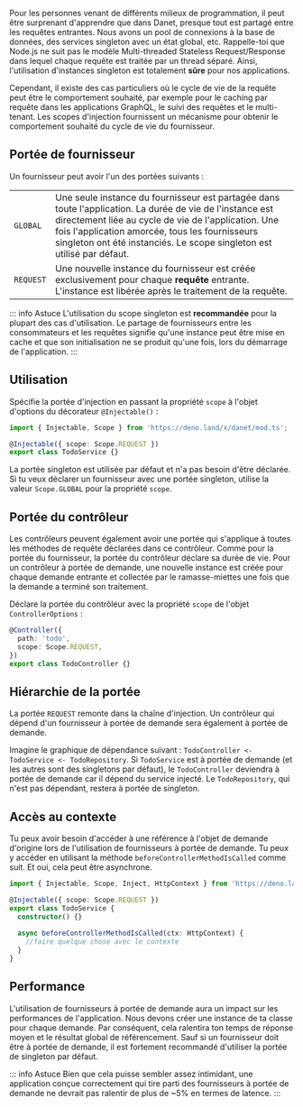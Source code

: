 Pour les personnes venant de différents milieux de programmation, il peut être surprenant d'apprendre que dans Danet, presque tout est partagé entre les requêtes entrantes. Nous avons un pool de connexions à la base de données, des services singleton avec un état global, etc. Rappelle-toi que Node.js ne suit pas le modèle Multi-threaded Stateless Request/Response dans lequel chaque requête est traitée par un thread séparé. Ainsi, l'utilisation d'instances singleton est totalement **sûre** pour nos applications.

Cependant, il existe des cas particuliers où le cycle de vie de la requête peut être le comportement souhaité, par exemple pour le caching par requête dans les applications GraphQL, le suivi des requêtes et le multi-tenant. Les scopes d'injection fournissent un mécanisme pour obtenir le comportement souhaité du cycle de vie du fournisseur.

## Portée de fournisseur

Un fournisseur peut avoir l'un des portées suivants :

<table>
  <tr>
    <td><code>GLOBAL</code></td>
    <td>Une seule instance du fournisseur est partagée dans toute l'application. La durée de vie de l'instance est directement liée au cycle de vie de l'application. Une fois l'application amorcée, tous les fournisseurs singleton ont été instanciés. Le scope singleton est utilisé par défaut.</td>
  </tr>
  <tr>
    <td><code>REQUEST</code></td>
    <td>Une nouvelle instance du fournisseur est créée exclusivement pour chaque <strong>requête</strong> entrante. L'instance est libérée après le traitement de la requête.</td>
  </tr>
</table>


::: info Astuce
L'utilisation du scope singleton est **recommandée** pour la plupart des cas d'utilisation. Le partage de fournisseurs entre les consommateurs et les requêtes signifie qu'une instance peut être mise en cache et que son initialisation ne se produit qu'une fois, lors du démarrage de l'application.
:::
## Utilisation

Spécifie la portée d'injection en passant la propriété `scope` à l'objet d'options du décorateur `@Injectable()` :

```typescript
import { Injectable, Scope } from 'https://deno.land/x/danet/mod.ts';

@Injectable({ scope: Scope.REQUEST })
export class TodoService {}
```

La portée singleton est utilisée par défaut et n'a pas besoin d'être déclarée. Si tu veux déclarer un fournisseur avec une portée singleton, utilise la valeur `Scope.GLOBAL` pour la propriété `scope`.

## Portée du contrôleur

Les contrôleurs peuvent également avoir une portée qui s'applique à toutes les méthodes de requête déclarées dans ce contrôleur. Comme pour la portée du fournisseur, la portée du contrôleur déclare sa durée de vie. Pour un contrôleur à portée de demande, une nouvelle instance est créée pour chaque demande entrante et collectée par le ramasse-miettes une fois que la demande a terminé son traitement.

Déclare la portée du contrôleur avec la propriété `scope` de l'objet `ControllerOptions` :

```typescript
@Controller({
  path: 'todo',
  scope: Scope.REQUEST,
})
export class TodoController {}
```

## Hiérarchie de la portée

La portée `REQUEST` remonte dans la chaîne d'injection. Un contrôleur qui dépend d'un fournisseur à portée de demande sera également à portée de demande.

Imagine le graphique de dépendance suivant : `TodoController <- TodoService <- TodoRepository`. Si `TodoService` est à portée de demande (et les autres sont des singletons par défaut), le `TodoController` deviendra à portée de demande car il dépend du service injecté. Le `TodoRepository`, qui n'est pas dépendant, restera à portée de singleton.

## Accès au contexte

Tu peux avoir besoin d'accéder à une référence à l'objet de demande d'origine lors de l'utilisation de fournisseurs à portée de demande. Tu peux y accéder en utilisant la méthode `beforeControllerMethodIsCalled` comme suit. Et oui, cela peut être asynchrone.

```typescript
import { Injectable, Scope, Inject, HttpContext } from 'https://deno.land/x/danet/mod.ts';

@Injectable({ scope: Scope.REQUEST })
export class TodoService {
  constructor() {}
  
  async beforeControllerMethodIsCalled(ctx: HttpContext) {
    //faire quelque chose avec le contexte
  }
}
```

## Performance

L'utilisation de fournisseurs à portée de demande aura un impact sur les performances de l'application. Nous devons créer une instance de ta classe pour chaque demande. Par conséquent, cela ralentira ton temps de réponse moyen et le résultat global de référencement. Sauf si un fournisseur doit être à portée de demande, il est fortement recommandé d'utiliser la portée de singleton par défaut.

::: info Astuce
Bien que cela puisse sembler assez intimidant, une application conçue correctement qui tire parti des fournisseurs à portée de demande ne devrait pas ralentir de plus de ~5% en termes de latence.
:::